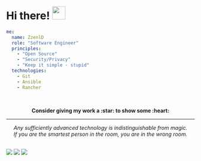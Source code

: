 # Hi there! <img src="https://media.giphy.com/media/hvRJCLFzcasrR4ia7z/giphy.gif" width="35px"></a>

```yaml
me:
  name: ZzenlD
  role: "Software Engineer"
  principles:
    - "Open Source"
    - "Security/Privacy"
    - "Keep it simple - stupid"
  technologies:
    - Git
    - Ansible
    - Rancher
```
<br>

<p align="center">
	<strong>Consider giving my work a :star: to show some :heart:</strong>
</p>

---

<p align="center">
   <i>Any sufficiently advanced technology is indistinguishable from magic.</i>
   <br>
   <i>If you are the smartest person in the room, you are in the wrong room.</i>
   <br>
   <br>

<a target="_blank" href="https://zzenld.gitlab.io/"><img src="https://img.shields.io/badge/-Hugo-FF4088?style=for-the-badge&logo=Hugo&logoColor=white"></img></a>
<a target=„_blank“ href="https://github.com/zzenld"><img src="https://img.shields.io/badge/-GitHub-181717?style=for-the-badge&logo=GitHub&logoColor=white"></img></a>
<a target="_blank" href="https://gitlab.com/zzenld"><img src="https://img.shields.io/badge/-GitLab-FCA121?style=for-the-badge&logo=GitLab&logoColor=white"></img></a>
<br>
</p>